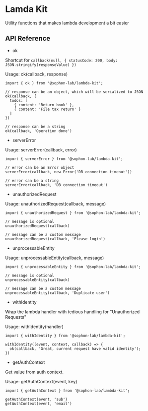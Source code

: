 # Lamda Kit

Utility functions that makes lambda development a bit easier

## API Reference

- ok

Shortcut for `callback(null, { statusCode: 200, body: JSON.stringify(responseValue) })`


Usage: ok(callback, response)

```
import { ok } from '@sophon-lab/lambda-kit';

// response can be an object, which will be serialized to JSON
ok(callback, { 
  todos: [ 
    { content: 'Return book' },
    { content: 'File tax return' }
  ] 
})

// response can be a string
ok(callback, 'Operation done')
```

- serverError

Usage: serverError(callback, error)

```
import { serverError } from '@sophon-lab/lambda-kit';

// error can be an Error object
serverError(callback, new Error('DB connection timeout'))

// error can be a string
serverError(callback, 'DB connection timeout')
```

- unauthorizedRequest

Usage: unauthorizedRequest(callback, message)

```
import { unauthorizedRequest } from '@sophon-lab/lambda-kit';

// message is optional
unauthorizedRequest(callback)

// message can be a custom message
unauthorizedRequest(callback, 'Please login')
```

- unprocessableEntity

Usage: unprocessableEntity(callback, message)

```
import { unprocessableEntity } from '@sophon-lab/lambda-kit';

// message is optional
unprocessableEntity(callback)

// message can be a custom message
unprocessableEntity(callback, 'Duplicate user')
```

- withIdentity

Wrap the lambda handler with tedious handling for "Unauthorized Requests"

Usage: withIdentity(handler)

```
import { withIdentity } from '@sophon-lab/lambda-kit';

withIdentity((event, context, callback) => {
  ok(callback, 'Great, current request have valid identity');
})
```

- getAuthContext

Get value from auth context.

Usage: getAuthContext(event, key)

```
import { getAuthContext } from '@sophon-lab/lambda-kit';

getAuthContext(event, 'sub')
getAuthContext(event, 'email')
```
